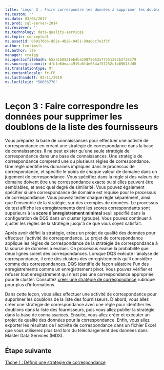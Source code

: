 ```yaml
---
title: 'Leçon 3 : Faire correspondre les données à supprimer les doublons de la liste des fournisseurs | Microsoft Docs'
ms.custom: ''
ms.date: 03/06/2017
ms.prod: sql-server-2014
ms.reviewer: ''
ms.technology: data-quality-services
ms.topic: conceptual
ms.assetid: 059170b6-d62e-4b28-9451-99a0cc7e1f5f
author: leolimsft
ms.author: lle
manager: craigg
ms.openlocfilehash: 65aa1b0531eb4ba30875e53a77551383b3f38579
ms.sourcegitcommit: dfb1e6deaa4919a0f4e654af57252cfb09613dd5
ms.translationtype: MT
ms.contentlocale: fr-FR
ms.lasthandoff: 02/11/2019
ms.locfileid: "56036770"
---
```

# <a name="lesson-3-matching-data-to-remove-duplicates-from-supplier-list"></a>Leçon 3 : Faire correspondre les données pour supprimer les doublons de la liste des fournisseurs
  Vous préparez la base de connaissances pour effectuer une activité de correspondance en créant une stratégie de correspondance dans la base de connaissances. Il ne peut exister qu'une seule stratégie de correspondance dans une base de connaissances. Une stratégie de correspondance comprend une ou plusieurs règles de correspondance. Une règle identifie les domaines impliqués dans le processus de correspondance, et spécifie le poids de chaque valeur de domaine dans un jugement de correspondance. Vous spécifiez dans la règle si des valeurs de domaine doivent être une correspondance exacte ou si elles peuvent être semblables, et avec quel degré de similarité. Vous pouvez également spécifier si une correspondance de domaine est requise pour le processus de correspondance. Vous pouvez tester chaque règle séparément, ainsi que l'ensemble de la stratégie, sur des exemples de données. Le processus de test affiche les enregistrements dont les scores correspondants sont supérieurs à la **score d’enregistrement minimal** seuil spécifié dans la configuration de DQS dans un cluster (groupe). Vous pouvez continuer à ajuster les règles de la stratégie jusqu'à ce que vous soyez satisfait.  
  
 Après avoir défini la stratégie, créez un projet de qualité des données pour effectuer l'activité de correspondance. Le projet de correspondance applique les règles de correspondance de la stratégie de correspondance à la source de données à évaluer. Ce processus évalue la probabilité que deux lignes soient des correspondances. Lorsque DQS exécute l'analyse de correspondance, il crée des clusters des enregistrements qu'il considère comme des correspondances. DQS identifie de façon aléatoire l'un des enregistrements comme un enregistrement pivot. Vous pouvez vérifier et refuser tout enregistrement qui n'est pas une correspondance appropriée pour le cluster. Consultez [créer une stratégie de correspondance](https://msdn.microsoft.com/library/hh270290.aspx) rubrique pour plus d’informations.  
  
 Dans cette leçon, vous allez effectuer une activité de correspondance pour supprimer les doublons de la liste des fournisseurs. D'abord, vous allez créer une stratégie de correspondance avec une règle pour identifier les doublons dans la liste des fournisseurs, puis vous allez publier la stratégie dans la base de connaissances. Ensuite, vous allez créer et exécuter un projet de qualité des données pour la correspondance. Enfin, vous allez exporter les résultats de l'activité de correspondance dans un fichier Excel que vous utiliserez plus tard lors du téléchargement des données dans Master Data Services (MDS).  
  
## <a name="next-step"></a>Étape suivante  
 [Tâche 1 : Définir une stratégie de correspondance](../../2014/tutorials/task-1-defining-a-matching-policy.md)  
  
  
